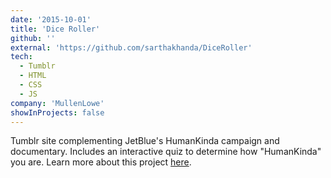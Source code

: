 ```yaml
---
date: '2015-10-01'
title: 'Dice Roller'
github: ''
external: 'https://github.com/sarthakhanda/DiceRoller'
tech:
  - Tumblr
  - HTML
  - CSS
  - JS
company: 'MullenLowe'
showInProjects: false
---
```


Tumblr site complementing JetBlue's HumanKinda campaign and documentary. Includes an interactive quiz to determine how "HumanKinda" you are. Learn more about this project [here](https://us.mullenlowe.com/work/humankinda/).
